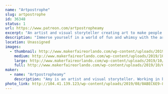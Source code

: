 ```yaml
---
name: "Artpostrophe"
slug: artpostrophe
id: 36348
status: 1
url: https://www.patreon.com/artpostropheamy
excerpt: "An artist and visual storyteller creating art to make people smile!"
description: "Immerse yourself in a world of fun and whimsy with the art of Amy O’Malley!  Working both traditionally and digitally to create pieces that tell stories filled with color and character. Visit Amy and find the perfect print, original, small sculptural item, and maybe even a surprise or two!"
location: Unassigned
images:
  - thumbnail: http://www.makerfaireorlando.com/wp-content/uploads/2019/10/677243EA-F725-4A44-A0E3-2D5BB40FE2C6.jpeg
    medium: http://www.makerfaireorlando.com/wp-content/uploads/2019/10/677243EA-F725-4A44-A0E3-2D5BB40FE2C6.jpeg
    large: http://www.makerfaireorlando.com/wp-content/uploads/2019/10/677243EA-F725-4A44-A0E3-2D5BB40FE2C6.jpeg
    full: http://www.makerfaireorlando.com/wp-content/uploads/2019/10/677243EA-F725-4A44-A0E3-2D5BB40FE2C6.jpeg
maker:
  - name: "Artpostropheamy"
    description: "Amy is an artist and visual storyteller. Working in both traditional and digital media, she enjoys creating art that immerses people in new worlds and make them smile. "
photo_link: http://104.41.139.123/wp-content/uploads/2019/08/0ABEC6E9-8DC3-4D49-B53A-49890D4D45B7-1024x1024.png
---
```

